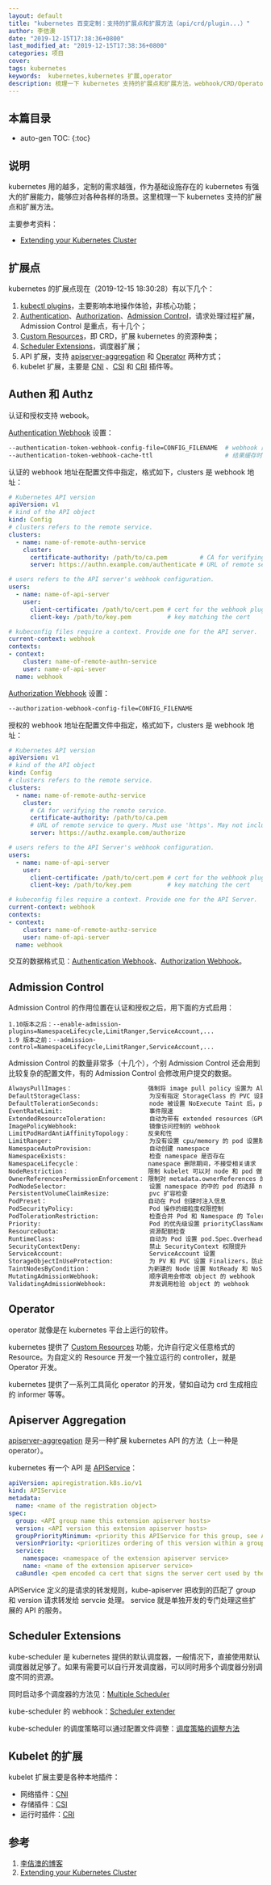 ```yaml
---
layout: default
title: "kubernetes 百变定制：支持的扩展点和扩展方法（api/crd/plugin...）"
author: 李佶澳
date: "2019-12-15T17:38:36+0800"
last_modified_at: "2019-12-15T17:38:36+0800"
categories: 项目
cover:
tags: kubernetes
keywords:  kubernetes,kubernetes 扩展,operator
description: 梳理一下 kubernetes 支持的扩展点和扩展方法，webhook/CRD/Operator/Aggregation
---
```


## 本篇目录

* auto-gen TOC:
{:toc}

## 说明

kubernetes 用的越多，定制的需求越强，作为基础设施存在的 kubernetes 有强大的扩展能力，能够应对各种各样的场景。这里梳理一下 kubernetes 支持的扩展点和扩展方法。

主要参考资料：

* [Extending your Kubernetes Cluster][2]

## 扩展点

kubernetes 的扩展点现在（2019-12-15 18:30:28）有以下几个：

1. [kubectl plugins][3]，主要影响本地操作体验，非核心功能；
2. [Authentication][5]、[Authorization][6]、[Admission Control][4]，请求处理过程扩展，Admission Control 是重点，有十几个；
3. [Custom Resources][7]，即 CRD，扩展 kubernetes 的资源种类；
4. [Scheduler Extensions][8]，调度器扩展；
5. API 扩展，支持 [apiserver-aggregation][10] 和 [Operator][9] 两种方式；
6. kubelet 扩展，主要是 [CNI][11] 、[CSI][12] 和 [CRI][15] 插件等。

## Authen 和 Authz

认证和授权支持 webook。

[Authentication Webhook][5] 设置：

```sh
--authentication-token-webhook-config-file=CONFIG_FILENAME  # webhook 配置文件
--authentication-token-webhook-cache-ttl                    # 结果缓存时间，默认 2min
```

认证的 webhook 地址在配置文件中指定，格式如下，clusters 是 webhook 地址：

```yaml
# Kubernetes API version
apiVersion: v1
# kind of the API object
kind: Config
# clusters refers to the remote service.
clusters:
  - name: name-of-remote-authn-service
    cluster:
      certificate-authority: /path/to/ca.pem         # CA for verifying the remote service.
      server: https://authn.example.com/authenticate # URL of remote service to query. Must use 'https'.

# users refers to the API server's webhook configuration.
users:
  - name: name-of-api-server
    user:
      client-certificate: /path/to/cert.pem # cert for the webhook plugin to use
      client-key: /path/to/key.pem          # key matching the cert

# kubeconfig files require a context. Provide one for the API server.
current-context: webhook
contexts:
- context:
    cluster: name-of-remote-authn-service
    user: name-of-api-sever
  name: webhook
```


[Authorization Webhook][6] 设置：

```sh
--authorization-webhook-config-file=CONFIG_FILENAME
```

授权的 webhook 地址在配置文件中指定，格式如下，clusters 是 webhook 地址：

```yaml
# Kubernetes API version
apiVersion: v1
# kind of the API object
kind: Config
# clusters refers to the remote service.
clusters:
  - name: name-of-remote-authz-service
    cluster:
      # CA for verifying the remote service.
      certificate-authority: /path/to/ca.pem
      # URL of remote service to query. Must use 'https'. May not include parameters.
      server: https://authz.example.com/authorize

# users refers to the API Server's webhook configuration.
users:
  - name: name-of-api-server
    user:
      client-certificate: /path/to/cert.pem # cert for the webhook plugin to use
      client-key: /path/to/key.pem          # key matching the cert

# kubeconfig files require a context. Provide one for the API Server.
current-context: webhook
contexts:
- context:
    cluster: name-of-remote-authz-service
    user: name-of-api-server
  name: webhook
```

交互的数据格式见：[Authentication Webhook][5]、[Authorization Webhook][6]。

## Admission Control

Admission Control 的作用位置在认证和授权之后，用下面的方式启用：

```
1.10版本之后：--enable-admission-plugins=NamespaceLifecycle,LimitRanger,ServiceAccount,...
1.9 版本之前：--admission-control=NamespaceLifecycle,LimitRanger,ServiceAccount,...
```

Admission Control 的数量非常多（十几个），个别 Admission Control 还会用到比较复杂的配置文件，有的 Admission Control 会修改用户提交的数据。

```sh
AlwaysPullImages：                     强制将 image pull policy 设置为 Always
DefaultStorageClass:                   为没有指定 StorageClass 的 PVC 设置默认的 StorageClass
DefaultTolerationSeconds:              node 被设置 NoExecute Taint 后，pod 的容忍时间，超过后被驱逐
EventRateLimit:                        事件限速
ExtendedResourceToleration:            自动为带有 extended resources（GPU/FPGA等）的 node 设置 taint
ImagePolicyWebhook:                    镜像访问控制的 webhook
LimitPodHardAntiAffinityTopology：     反亲和性
LimitRanger:                           为没有设置 cpu/memory 的 pod 设置默认数量
NamespaceAutoProvision:                自动创建 namespace
NamespaceExists:                       检查 namespace 是否存在
NamespaceLifecycle：                   namespace 删除期间，不接受相关请求
NodeRestriction：                      限制 kubelet 可以对 node 和 pod 做出的修改
OwnerReferencesPermissionEnforcement： 限制对 metadata.ownerReferences 的访问
PodNodeSelector:                       设置 namespace 的中的 pod 的选择 node 的条件
PersistentVolumeClaimResize:           pvc 扩容检查
PodPreset：                            自动在 Pod 创建时注入信息
PodSecurityPolicy:                     Pod 操作的细粒度权限控制
PodTolerationRestriction:              检查合并 Pod 和 Namespace 的 Toleration，并与 namespace 的 Toleration 白名单比对
Priority:                              Pod 的优先级设置 priorityClassName 
ResourceQuota:                         资源配额检查
RuntimeClass:                          自动为 Pod 设置 pod.Spec.Overhead（额外开销）
SecurityContextDeny:                   禁止 SecurityContext 权限提升
ServiceAccount:                        ServiceAccount 设置
StorageObjectInUseProtection:          为 PV 和 PVC 设置 Finalizers，防止正在使用时被删除，从而造成数据丢失
TaintNodesByCondition：                为新建的 Node 设置 NotReady 和 NoSchedule taint。
MutatingAdmissionWebhook:              顺序调用会修改 object 的 webhook
ValidatingAdmissionWebhook:            并发调用检验 object 的 webhook
```

## Operator

operator 就像是在 kubernetes 平台上运行的软件。

kubernetes 提供了 [Custom Resources][7] 功能，允许自行定义任意格式的 Resource。为自定义的 Resource 开发一个独立运行的 controller，就是 Operator 开发。

kubernetes 提供了一系列工具简化 operator 的开发，譬如自动为 crd 生成相应的 informer 等等。

## Apiserver Aggregation

[apiserver-aggregation][10] 是另一种扩展 kubernetes API 的方法（上一种是 operator）。

kubernetes 有一个 API 是 [APIService][13]：

```yaml
apiVersion: apiregistration.k8s.io/v1
kind: APIService
metadata:
  name: <name of the registration object>
spec:
  group: <API group name this extension apiserver hosts>
  version: <API version this extension apiserver hosts>
  groupPriorityMinimum: <priority this APIService for this group, see API documentation>
  versionPriority: <prioritizes ordering of this version within a group, see API documentation>
  service:
    namespace: <namespace of the extension apiserver service>
    name: <name of the extension apiserver service>
  caBundle: <pem encoded ca cert that signs the server cert used by the webhook>
```

APIService 定义的是请求的转发规则，kube-apiserver 把收到的匹配了 group 和 version 请求转发给 servcie 处理。 
service 就是单独开发的专门处理这些扩展的 API 的服务。

## Scheduler Extensions

kube-scheduler 是 kubernetes 提供的默认调度器，一般情况下，直接使用默认调度器就足够了。如果有需要可以自行开发调度器，可以同时用多个调度器分别调度不同的资源。

同时启动多个调度器的方法见：[Multiple Scheduler][14]

kube-scheduler 的 webhook：[Scheduler extender][16]

kube-scheduler 的调度策略可以通过配置文件调整：[调度策略的调整方法][17]

## Kubelet 的扩展

kubelet 扩展主要是各种本地插件：

* 网络插件：[CNI][11]
* 存储插件：[CSI][12]
* 运行时插件：[CRI][15]

## 参考

1. [李佶澳的博客][1]
2. [Extending your Kubernetes Cluster][2]

[1]: https://www.lijiaocn.com "李佶澳的博客"
[2]: https://kubernetes.io/docs/concepts/extend-kubernetes/extend-cluster/ "Extending your Kubernetes Cluster"
[3]: https://kubernetes.io/docs/tasks/extend-kubectl/kubectl-plugins/ "kubectl-plugins"
[4]: https://kubernetes.io/docs/reference/access-authn-authz/admission-controllers/ "Using Admission Controllers"
[5]: https://kubernetes.io/docs/reference/access-authn-authz/authentication/#webhook-token-authentication "Webhook Token Authentication"
[6]: https://kubernetes.io/docs/reference/access-authn-authz/webhook/ "authorization-webhook"
[7]: https://kubernetes.io/docs/concepts/extend-kubernetes/api-extension/custom-resources/ "Custom Resources"
[8]: https://kubernetes.io/docs/concepts/extend-kubernetes/extend-cluster/#scheduler-extensions "Scheduler Extensions"
[9]: https://kubernetes.io/docs/concepts/extend-kubernetes/operator/ "Operator pattern"
[10]: https://kubernetes.io/docs/concepts/extend-kubernetes/api-extension/apiserver-aggregation/ "apiserver-aggregation"
[11]: https://kubernetes.io/docs/concepts/extend-kubernetes/compute-storage-net/network-plugins/ "Network Plugins"
[12]: https://kubernetes.io/docs/concepts/extend-kubernetes/extend-cluster/#storage-plugins "Storage Plugins"
[13]: https://kubernetes.io/docs/reference/generated/kubernetes-api/v1.17/#apiservice-v1-apiregistration-k8s-io "APIService"
[14]: https://kubernetes.io/docs/tasks/administer-cluster/configure-multiple-schedulers/#define-a-kubernetes-deployment-for-the-scheduler "Multiple Scheduler"
[15]: https://kubernetes.io/docs/concepts/containers/runtime-class/ "Runtime Class"
[16]: https://github.com/kubernetes/community/blob/master/contributors/design-proposals/scheduling/scheduler_extender.md "Scheduler extender"
[17]: https://www.lijiaocn.com/%E7%BC%96%E7%A8%8B/2019/12/08/kube-scheduler-code-1-16-3.html#%E8%A1%A5%E5%85%85  "调度策略的调整方法"
